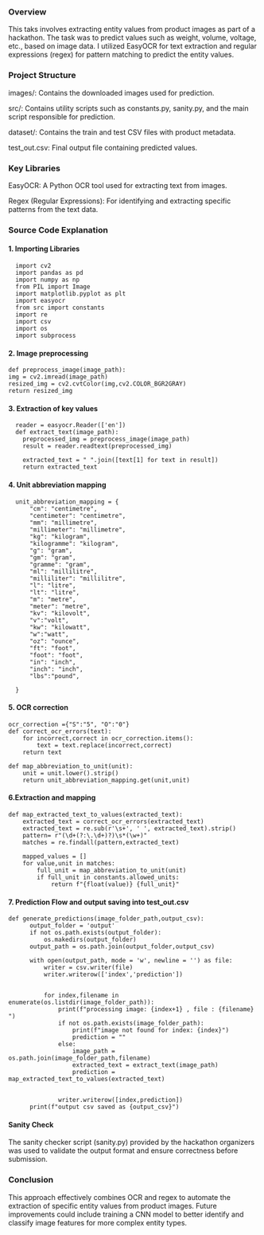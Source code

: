 

### Overview
This taks involves extracting entity values from product images as part of a hackathon. The task was to predict values such as weight, volume, voltage, etc., based on image data. I utilized EasyOCR for text extraction and regular expressions (regex) for pattern matching to predict the entity values.

### Project Structure

  images/: Contains the downloaded images used for prediction.
  
  src/: Contains utility scripts such as constants.py, sanity.py, and the main script responsible for prediction.
  
  dataset/: Contains the train and test CSV files with product metadata.
  
  test_out.csv: Final output file containing predicted values.

  
### Key Libraries
  EasyOCR: A Python OCR tool used for extracting text from images.
  
  Regex (Regular Expressions): For identifying and extracting specific patterns from the text data.

### Source Code Explanation

  #### 1. Importing Libraries 
            
      import cv2
      import pandas as pd
      import numpy as np
      from PIL import Image
      import matplotlib.pyplot as plt
      import easyocr
      from src import constants
      import re
      import csv
      import os
      import subprocess

      
  #### 2. Image preprocessing 
    def preprocess_image(image_path):
    img = cv2.imread(image_path)
    resized_img = cv2.cvtColor(img,cv2.COLOR_BGR2GRAY)
    return resized_img
    
  #### 3. Extraction of key values 
      reader = easyocr.Reader(['en'])
      def extract_text(image_path):
        preprocessed_img = preprocess_image(image_path)
        result = reader.readtext(preprocessed_img)
    
        extracted_text = " ".join([text[1] for text in result])
        return extracted_text

  #### 4. Unit abbreviation mapping
        
      unit_abbreviation_mapping = {
          "cm": "centimetre",
          "centimeter": "centimetre",
          "mm": "millimetre",
          "millimeter": "millimetre",
          "kg": "kilogram",
          "kilogramme": "kilogram",
          "g": "gram",
          "gm": "gram",
          "gramme": "gram",
          "ml": "millilitre",
          "milliliter": "millilitre",
          "l": "litre",
          "lt": "litre",
          "m": "metre",
          "meter": "metre",
          "kv": "kilovolt",
          "v":"volt",
          "kw": "kilowatt",
          "w":"watt",
          "oz": "ounce",
          "ft": "foot",
          "foot": "foot",
          "in": "inch",
          "inch": "inch",
          "lbs":"pound",
      
      }

#### 5. OCR correction

    ocr_correction ={"S":"5", "O":"0"}
    def correct_ocr_errors(text):
        for incorrect,correct in ocr_correction.items():
            text = text.replace(incorrect,correct)
        return text
      
    def map_abbreviation_to_unit(unit):
        unit = unit.lower().strip()
        return unit_abbreviation_mapping.get(unit,unit)

#### 6.Extraction and mapping

    def map_extracted_text_to_values(extracted_text):
        extracted_text = correct_ocr_errors(extracted_text)
        extracted_text = re.sub(r'\s+', ' ', extracted_text).strip()
        pattern= r"(\d+(?:\.\d+)?)\s*(\w+)"
        matches = re.findall(pattern,extracted_text)
    
        mapped_values = []
        for value,unit in matches:
            full_unit = map_abbreviation_to_unit(unit)
            if full_unit in constants.allowed_units:
                return f"{float(value)} {full_unit}"
  
  


      
#### 7. Prediction Flow and output saving into test_out.csv

    def generate_predictions(image_folder_path,output_csv):   
          output_folder = 'output'
          if not os.path.exists(output_folder):
              os.makedirs(output_folder)
          output_path = os.path.join(output_folder,output_csv)
      
          with open(output_path, mode = 'w', newline = '') as file:
              writer = csv.writer(file)
              writer.writerow(['index','prediction'])
      
      
              for index,filename in enumerate(os.listdir(image_folder_path)):
                  print(f"processing image: {index+1} , file : {filename} ")
                  if not os.path.exists(image_folder_path):
                      print(f"image not found for index: {index}")
                      prediction = ""
                  else:
                      image_path = os.path.join(image_folder_path,filename)
                      extracted_text = extract_text(image_path)
                      prediction = map_extracted_text_to_values(extracted_text)
      
        
                  writer.writerow([index,prediction])
          print(f"output csv saved as {output_csv}")



#### Sanity Check
The sanity checker script (sanity.py) provided by the hackathon organizers was used to validate the output format and ensure correctness before submission.

### Conclusion
This approach effectively combines OCR and regex to automate the extraction of specific entity values from product images. Future improvements could include training a CNN model to better identify and classify image features for more complex entity types.
